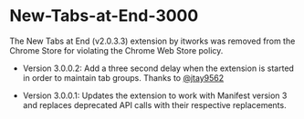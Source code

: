 # New-Tabs-at-End-3000

The New Tabs at End (v2.0.3.3) extension by itworks was removed from the Chrome Store for violating the Chrome Web Store policy. 

- Version 3.0.0.2: Add a three second delay when the extension is started in order to maintain tab groups. Thanks to [@jtay9562](https://github.com/jtay9562)

- Version 3.0.0.1: Updates the extension to work with Manifest version 3 and replaces deprecated API calls with their respective replacements.
